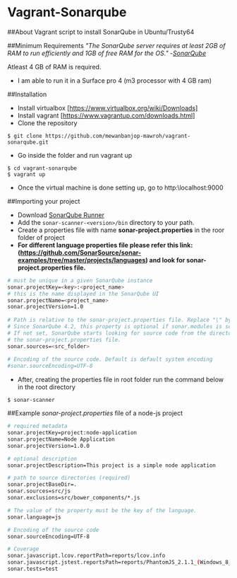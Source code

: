 # Vagrant-Sonarqube
##About
Vagrant script to install SonarQube in Ubuntu/Trusty64

##Minimum Requirements
*"The SonarQube server requires at least 2GB of RAM to run efficiently and 1GB of free RAM for the OS."*
-[*SonarQube*](http://docs.sonarqube.org/display/SONAR/Requirements)

Atleast 4 GB of RAM is required. 
- I am able to run it in a Surface pro 4 (m3 processor with 4 GB ram)

##Installation

* Install virtualbox [https://www.virtualbox.org/wiki/Downloads]
* Install vagrant [https://www.vagrantup.com/downloads.html]
* Clone the repository 
```shell
$ git clone https://github.com/mewanbanjop-mawroh/vagrant-sonarqube.git
```
* Go inside the folder and run vagrant up
```shell
$ cd vagrant-sonarqube
$ vagrant up
```
* Once the virtual machine is done setting up, go to http:\\localhost:9000

##Importing your project

* Download [SonarQube Runner](https://sonarsource.bintray.com/Distribution/sonar-scanner-cli/sonar-scanner-2.6.1.zip)
* Add the `sonar-scanner-<version>/bin` directory to your path.
* Create a properties file with name **sonar-project.properties** in the roor folder of project
* **For different language properties file please refer this link:(https://github.com/SonarSource/sonar-examples/tree/master/projects/languages) and look for sonar-project.properties file.** 
```bash
# must be unique in a given SonarQube instance
sonar.projectKey=<key>:<project_name>
# this is the name displayed in the SonarQube UI
sonar.projectName=<project_name>
sonar.projectVersion=1.0
 
# Path is relative to the sonar-project.properties file. Replace "\" by "/" on Windows.
# Since SonarQube 4.2, this property is optional if sonar.modules is set. 
# If not set, SonarQube starts looking for source code from the directory containing 
# the sonar-project.properties file.
sonar.sources=<src_folder>
 
# Encoding of the source code. Default is default system encoding
#sonar.sourceEncoding=UTF-8
```
 
* After, creating the properties file in root folder run the command below in the root directory
```
$ sonar-scanner
```
##Example *sonar-project.properties* file of a node-js project
```bash
# required metadata
sonar.projectKey=project:node-application
sonar.projectName=Node Application
sonar.projectVersion=1.0.0

# optional description
sonar.projectDescription=This project is a simple node application

# path to source directories (required)
sonar.projectBaseDir=.
sonar.sources=src/js
sonar.exclusions=src/bower_components/*.js

# The value of the property must be the key of the language.
sonar.language=js

# Encoding of the source code
sonar.sourceEncoding=UTF-8

# Coverage
sonar.javascript.lcov.reportPath=reports/lcov.info
sonar.javascript.jstest.reportsPath=reports/PhantomJS_2.1.1_(Windows_8_0.0.0)/JSTEST-units.xml
sonar.tests=test
```
